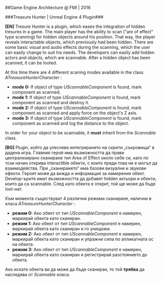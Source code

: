 ##Game Engine Architecture @ FMI | 2016

###Treasure Hunter | Unreal Engine 4 Plugin###

**[EN]**
Tresure Hunter is a plugin, which eases the integration of hidden tresures in a game.
The main player has the ability to  scan ("are of effect" type scanning) for hidden objects around his position.
That way, the player reveals interactable objects, which previously had been hidden. There are some basic 
visual and audio effects during the scanning, which the user can easily change to suit his needs. 
The developers can easily add hidden actors and objects, which are scannable. After a hidden object has been scanned,
it can be looted.

At this time there are 4 different scaning modes available in the class *ATreasureHunterCharacter* :
  + **mode 0:** If object of type *UScannableComponent* is found, mark component as scanned.
  + **mode 1:** If object of type *UScannableComponent* is found, mark component as scanned and destroy it.
  + **mode 2:** If object of type *UScannableComponent* is found, mark component as scanned and apply force on the object's Z axis.
  + **mode 3:** If object of type *UScannableComponent* is found, mark component as scanned and log the distance to the object.
  
In order for your object to be scannable, it **must** inherit from the *Scannable* class.


**[BG]**
Plugin, който да улеснява интегрирането на скрити „съкровища“ в
дадена игра. Главния герой има възможността да прави централизирано сканиране тип
Area of Effect около себе си, като по този начин открива interactible обекти, с които
преди това не е могъл да взаимодейства. При „сканирането“ има базови визуални и звукови ефекти.
Героят може да вижда и информация за намерения обект. Develop-ърите имат
възможността да добавят hidden актьори и обекти, които да са scannable. След като обекта е
открит, той ще може да бъде loot-нат.

Към момента съществуват 4 различни режима сканиране, налични в класа *ATreasureHunterCharacter* :
  + **режим 0:** Ако обект от тип *UScannableComponent* е намерен, маркирай обекта като сканиран.
  + **режим 1:** Ако обект от тип *UScannableComponent* е намерен, маркирай обекта като сканиран и го унищожи.
  + **режим 2:** Ако обект от тип *UScannableComponent* е намерен, маркирай обекта като сканиран и упражни сила по апликатната ос на                        обекта.
  + **режим 3:** Ако обект от тип *UScannableComponent* е намерен, маркирай обекта като сканиран и регистрирай разстоянието до обекта.

Ако искате обекта ви да може да бъде сканиран, то той **трябва** да наследява от *Scannable* класа.
